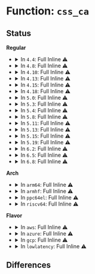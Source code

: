 # Function: <code>css_ca</code>

## Status
<b>Regular</b>
<ul>
<li>
<details>
<summary>In <code>4.4</code>: Full Inline ⚠️</summary>

**Collision:** Unique Static

**Inline:** Full

**Transformation:** False

**Instances:**

```
In kernel/sched/cpuacct.c (ffffffff810c99e2)
Location: kernel/sched/cpuacct.c:36
Inline: True
Inline callers:
  - kernel/sched/cpuacct.c:cpuacct_charge
```
</details>
</li>
<li>
<details>
<summary>In <code>4.8</code>: Full Inline ⚠️</summary>

**Collision:** Unique Static

**Inline:** Full

**Transformation:** False

**Instances:**

```
In kernel/sched/cpuacct.c (ffffffff810ce26d)
Location: kernel/sched/cpuacct.c:45
Inline: True
Inline callers:
  - kernel/sched/cpuacct.c:cpuacct_charge
  - kernel/sched/cpuacct.c:cpuacct_charge
```
</details>
</li>
<li>
<details>
<summary>In <code>4.10</code>: Full Inline ⚠️</summary>

**Collision:** Unique Static

**Inline:** Full

**Transformation:** False

**Instances:**

```
In kernel/sched/cpuacct.c (ffffffff810d428d)
Location: kernel/sched/cpuacct.c:45
Inline: True
Inline callers:
  - kernel/sched/cpuacct.c:cpuacct_charge
  - kernel/sched/cpuacct.c:cpuacct_charge
```
</details>
</li>
<li>
<details>
<summary>In <code>4.13</code>: Full Inline ⚠️</summary>

**Collision:** Unique Static

**Inline:** Full

**Transformation:** False

**Instances:**

```
In kernel/sched/cpuacct.c (ffffffff810d3421)
Location: kernel/sched/cpuacct.c:45
Inline: True
Inline callers:
  - kernel/sched/cpuacct.c:cpuacct_charge
  - kernel/sched/cpuacct.c:cpuacct_charge
```
</details>
</li>
<li>
<details>
<summary>In <code>4.15</code>: Full Inline ⚠️</summary>

**Collision:** Unique Static

**Inline:** Full

**Transformation:** False

**Instances:**

```
In kernel/sched/cpuacct.c (ffffffff810dafed)
Location: kernel/sched/cpuacct.c:46
Inline: True
Inline callers:
  - kernel/sched/cpuacct.c:cpuacct_charge
  - kernel/sched/cpuacct.c:cpuacct_charge
```
</details>
</li>
<li>
<details>
<summary>In <code>4.18</code>: Full Inline ⚠️</summary>

**Collision:** Unique Static

**Inline:** Full

**Transformation:** False

**Instances:**

```
In kernel/sched/cpuacct.c (ffffffff810e31c0)
Location: kernel/sched/cpuacct.c:35
Inline: True
Inline callers:
  - kernel/sched/cpuacct.c:cpuacct_account_field
  - kernel/sched/cpuacct.c:cpuacct_account_field
  - kernel/sched/cpuacct.c:cpuacct_charge
  - kernel/sched/cpuacct.c:cpuacct_charge
  - kernel/sched/cpuacct.c:cpuacct_stats_show
  - kernel/sched/cpuacct.c:cpuacct_all_seq_show
  - kernel/sched/cpuacct.c:__cpuacct_percpu_seq_show
  - kernel/sched/cpuacct.c:cpuusage_write
  - kernel/sched/cpuacct.c:__cpuusage_read
  - kernel/sched/cpuacct.c:cpuacct_css_free
```
</details>
</li>
<li>
<details>
<summary>In <code>5.0</code>: Full Inline ⚠️</summary>

**Collision:** Unique Static

**Inline:** Full

**Transformation:** False

**Instances:**

```
In kernel/sched/cpuacct.c (ffffffff810ed8f0)
Location: kernel/sched/cpuacct.c:35
Inline: True
Inline callers:
  - kernel/sched/cpuacct.c:cpuacct_account_field
  - kernel/sched/cpuacct.c:cpuacct_account_field
  - kernel/sched/cpuacct.c:cpuacct_charge
  - kernel/sched/cpuacct.c:cpuacct_charge
  - kernel/sched/cpuacct.c:cpuacct_stats_show
  - kernel/sched/cpuacct.c:cpuacct_all_seq_show
  - kernel/sched/cpuacct.c:__cpuacct_percpu_seq_show
  - kernel/sched/cpuacct.c:cpuusage_write
  - kernel/sched/cpuacct.c:__cpuusage_read
  - kernel/sched/cpuacct.c:cpuacct_css_free
```
</details>
</li>
<li>
<details>
<summary>In <code>5.3</code>: Full Inline ⚠️</summary>

**Collision:** Unique Static

**Inline:** Full

**Transformation:** False

**Instances:**

```
In kernel/sched/cpuacct.c (ffffffff810f4670)
Location: kernel/sched/cpuacct.c:35
Inline: True
Inline callers:
  - kernel/sched/cpuacct.c:cpuacct_account_field
  - kernel/sched/cpuacct.c:cpuacct_account_field
  - kernel/sched/cpuacct.c:cpuacct_charge
  - kernel/sched/cpuacct.c:cpuacct_charge
  - kernel/sched/cpuacct.c:cpuacct_stats_show
  - kernel/sched/cpuacct.c:cpuacct_all_seq_show
  - kernel/sched/cpuacct.c:__cpuacct_percpu_seq_show
  - kernel/sched/cpuacct.c:cpuusage_write
  - kernel/sched/cpuacct.c:__cpuusage_read
  - kernel/sched/cpuacct.c:cpuacct_css_free
```
</details>
</li>
<li>
<details>
<summary>In <code>5.4</code>: Full Inline ⚠️</summary>

**Collision:** Unique Static

**Inline:** Full

**Transformation:** False

**Instances:**

```
In kernel/sched/cpuacct.c (ffffffff81100304)
Location: kernel/sched/cpuacct.c:35
Inline: True
Inline callers:
  - kernel/sched/cpuacct.c:cpuacct_account_field
  - kernel/sched/cpuacct.c:cpuacct_account_field
  - kernel/sched/cpuacct.c:cpuacct_charge
  - kernel/sched/cpuacct.c:cpuacct_charge
  - kernel/sched/cpuacct.c:cpuacct_stats_show
  - kernel/sched/cpuacct.c:cpuacct_all_seq_show
  - kernel/sched/cpuacct.c:__cpuacct_percpu_seq_show
  - kernel/sched/cpuacct.c:cpuusage_write
  - kernel/sched/cpuacct.c:__cpuusage_read
  - kernel/sched/cpuacct.c:cpuacct_css_free
```
</details>
</li>
<li>
<details>
<summary>In <code>5.8</code>: Full Inline ⚠️</summary>

**Collision:** Unique Static

**Inline:** Full

**Transformation:** False

**Instances:**

```
In kernel/sched/cpuacct.c (ffffffff8110a9a4)
Location: kernel/sched/cpuacct.c:36
Inline: True
Inline callers:
  - kernel/sched/cpuacct.c:cpuacct_account_field
  - kernel/sched/cpuacct.c:cpuacct_account_field
  - kernel/sched/cpuacct.c:cpuacct_charge
  - kernel/sched/cpuacct.c:cpuacct_charge
  - kernel/sched/cpuacct.c:cpuacct_stats_show
  - kernel/sched/cpuacct.c:cpuacct_all_seq_show
  - kernel/sched/cpuacct.c:__cpuacct_percpu_seq_show
  - kernel/sched/cpuacct.c:cpuusage_write
  - kernel/sched/cpuacct.c:__cpuusage_read
  - kernel/sched/cpuacct.c:cpuacct_css_free
```
</details>
</li>
<li>
<details>
<summary>In <code>5.11</code>: Full Inline ⚠️</summary>

**Collision:** Unique Static

**Inline:** Full

**Transformation:** False

**Instances:**

```
In kernel/sched/cpuacct.c (ffffffff811078b4)
Location: kernel/sched/cpuacct.c:36
Inline: True
Inline callers:
  - kernel/sched/cpuacct.c:cpuacct_account_field
  - kernel/sched/cpuacct.c:cpuacct_account_field
  - kernel/sched/cpuacct.c:cpuacct_charge
  - kernel/sched/cpuacct.c:cpuacct_charge
  - kernel/sched/cpuacct.c:cpuacct_stats_show
  - kernel/sched/cpuacct.c:cpuacct_all_seq_show
  - kernel/sched/cpuacct.c:__cpuacct_percpu_seq_show
  - kernel/sched/cpuacct.c:cpuusage_write
  - kernel/sched/cpuacct.c:__cpuusage_read
  - kernel/sched/cpuacct.c:cpuacct_css_free
```
</details>
</li>
<li>
<details>
<summary>In <code>5.13</code>: Full Inline ⚠️</summary>

**Collision:** Unique Static

**Inline:** Full

**Transformation:** False

**Instances:**

```
In kernel/sched/cpuacct.c (ffffffff81109984)
Location: kernel/sched/cpuacct.c:36
Inline: True
Inline callers:
  - kernel/sched/cpuacct.c:cpuacct_account_field
  - kernel/sched/cpuacct.c:cpuacct_account_field
  - kernel/sched/cpuacct.c:cpuacct_charge
  - kernel/sched/cpuacct.c:cpuacct_charge
  - kernel/sched/cpuacct.c:cpuacct_stats_show
  - kernel/sched/cpuacct.c:cpuacct_all_seq_show
  - kernel/sched/cpuacct.c:__cpuacct_percpu_seq_show
  - kernel/sched/cpuacct.c:cpuusage_write
  - kernel/sched/cpuacct.c:__cpuusage_read
  - kernel/sched/cpuacct.c:cpuacct_css_free
```
</details>
</li>
<li>
<details>
<summary>In <code>5.15</code>: Full Inline ⚠️</summary>

**Collision:** Unique Static

**Inline:** Full

**Transformation:** False

**Instances:**

```
In kernel/sched/cpuacct.c (ffffffff81127e24)
Location: kernel/sched/cpuacct.c:32
Inline: True
Inline callers:
  - kernel/sched/cpuacct.c:cpuacct_account_field
  - kernel/sched/cpuacct.c:cpuacct_account_field
  - kernel/sched/cpuacct.c:cpuacct_charge
  - kernel/sched/cpuacct.c:cpuacct_charge
  - kernel/sched/cpuacct.c:cpuacct_stats_show
  - kernel/sched/cpuacct.c:cpuacct_all_seq_show
  - kernel/sched/cpuacct.c:__cpuacct_percpu_seq_show
  - kernel/sched/cpuacct.c:cpuusage_write
  - kernel/sched/cpuacct.c:cpuusage_read
  - kernel/sched/cpuacct.c:cpuusage_sys_read
  - kernel/sched/cpuacct.c:cpuusage_user_read
  - kernel/sched/cpuacct.c:cpuacct_css_free
```
</details>
</li>
<li>
<details>
<summary>In <code>5.19</code>: Full Inline ⚠️</summary>

**Collision:** Unique Static

**Inline:** Full

**Transformation:** False

**Instances:**

```
In kernel/sched/build_utility.c (0)
Location: kernel/sched/cpuacct.c:31
Inline: True
```
</details>
</li>
<li>
<details>
<summary>In <code>6.2</code>: Full Inline ⚠️</summary>

**Collision:** Unique Static

**Inline:** Full

**Transformation:** False

**Instances:**

```
In kernel/sched/build_utility.c (0)
Location: kernel/sched/cpuacct.c:31
Inline: True
```
</details>
</li>
<li>
<details>
<summary>In <code>6.5</code>: Full Inline ⚠️</summary>

**Collision:** Unique Static

**Inline:** Full

**Transformation:** False

**Instances:**

```
In kernel/sched/build_utility.c (0)
Location: kernel/sched/cpuacct.c:31
Inline: True
```
</details>
</li>
<li>
<details>
<summary>In <code>6.8</code>: Full Inline ⚠️</summary>

**Collision:** Unique Static

**Inline:** Full

**Transformation:** False

**Instances:**

```
In kernel/sched/build_utility.c (0)
Location: kernel/sched/cpuacct.c:31
Inline: True
```
</details>
</li>
</ul>
<b>Arch</b>
<ul>
<li>
<details>
<summary>In <code>arm64</code>: Full Inline ⚠️</summary>

**Collision:** Unique Static

**Inline:** Full

**Transformation:** False

**Instances:**

```
In kernel/sched/cpuacct.c (ffff80001016498c)
Location: kernel/sched/cpuacct.c:35
Inline: True
Inline callers:
  - kernel/sched/cpuacct.c:cpuacct_account_field
  - kernel/sched/cpuacct.c:cpuacct_account_field
  - kernel/sched/cpuacct.c:cpuacct_charge
  - kernel/sched/cpuacct.c:cpuacct_charge
  - kernel/sched/cpuacct.c:cpuacct_stats_show
  - kernel/sched/cpuacct.c:cpuacct_all_seq_show
  - kernel/sched/cpuacct.c:__cpuacct_percpu_seq_show
  - kernel/sched/cpuacct.c:cpuusage_write
  - kernel/sched/cpuacct.c:__cpuusage_read
  - kernel/sched/cpuacct.c:cpuacct_css_free
```
</details>
</li>
<li>
<details>
<summary>In <code>armhf</code>: Full Inline ⚠️</summary>

**Collision:** Unique Static

**Inline:** Full

**Transformation:** False

**Instances:**

```
In kernel/sched/cpuacct.c (c03b0fc4)
Location: kernel/sched/cpuacct.c:35
Inline: True
Inline callers:
  - kernel/sched/cpuacct.c:cpuacct_account_field
  - kernel/sched/cpuacct.c:cpuacct_account_field
  - kernel/sched/cpuacct.c:cpuacct_charge
  - kernel/sched/cpuacct.c:cpuacct_charge
  - kernel/sched/cpuacct.c:cpuacct_stats_show
  - kernel/sched/cpuacct.c:cpuacct_all_seq_show
  - kernel/sched/cpuacct.c:__cpuacct_percpu_seq_show
  - kernel/sched/cpuacct.c:cpuusage_write
  - kernel/sched/cpuacct.c:__cpuusage_read
  - kernel/sched/cpuacct.c:cpuacct_css_free
```
</details>
</li>
<li>
<details>
<summary>In <code>ppc64el</code>: Full Inline ⚠️</summary>

**Collision:** Unique Static

**Inline:** Full

**Transformation:** False

**Instances:**

```
In kernel/sched/cpuacct.c (c0000000001bb8d0)
Location: kernel/sched/cpuacct.c:35
Inline: True
Inline callers:
  - kernel/sched/cpuacct.c:cpuacct_account_field
  - kernel/sched/cpuacct.c:cpuacct_account_field
  - kernel/sched/cpuacct.c:cpuacct_charge
  - kernel/sched/cpuacct.c:cpuacct_charge
  - kernel/sched/cpuacct.c:cpuacct_stats_show
  - kernel/sched/cpuacct.c:cpuacct_all_seq_show
  - kernel/sched/cpuacct.c:__cpuacct_percpu_seq_show
  - kernel/sched/cpuacct.c:cpuusage_write
  - kernel/sched/cpuacct.c:__cpuusage_read
  - kernel/sched/cpuacct.c:cpuacct_css_free
```
</details>
</li>
<li>
<details>
<summary>In <code>riscv64</code>: Full Inline ⚠️</summary>

**Collision:** Unique Static

**Inline:** Full

**Transformation:** False

**Instances:**

```
In kernel/sched/cpuacct.c (ffffffe00010818c)
Location: kernel/sched/cpuacct.c:35
Inline: True
Inline callers:
  - kernel/sched/cpuacct.c:cpuacct_charge
  - kernel/sched/cpuacct.c:cpuacct_charge
```
</details>
</li>
</ul>
<b>Flavor</b>
<ul>
<li>
<details>
<summary>In <code>aws</code>: Full Inline ⚠️</summary>

**Collision:** Unique Static

**Inline:** Full

**Transformation:** False

**Instances:**

```
In kernel/sched/cpuacct.c (ffffffff810f9614)
Location: kernel/sched/cpuacct.c:35
Inline: True
Inline callers:
  - kernel/sched/cpuacct.c:cpuacct_account_field
  - kernel/sched/cpuacct.c:cpuacct_account_field
  - kernel/sched/cpuacct.c:cpuacct_charge
  - kernel/sched/cpuacct.c:cpuacct_charge
  - kernel/sched/cpuacct.c:cpuacct_stats_show
  - kernel/sched/cpuacct.c:cpuacct_all_seq_show
  - kernel/sched/cpuacct.c:__cpuacct_percpu_seq_show
  - kernel/sched/cpuacct.c:cpuusage_write
  - kernel/sched/cpuacct.c:__cpuusage_read
  - kernel/sched/cpuacct.c:cpuacct_css_free
```
</details>
</li>
<li>
<details>
<summary>In <code>azure</code>: Full Inline ⚠️</summary>

**Collision:** Unique Static

**Inline:** Full

**Transformation:** False

**Instances:**

```
In kernel/sched/cpuacct.c (ffffffff810e97f4)
Location: kernel/sched/cpuacct.c:35
Inline: True
Inline callers:
  - kernel/sched/cpuacct.c:cpuacct_account_field
  - kernel/sched/cpuacct.c:cpuacct_account_field
  - kernel/sched/cpuacct.c:cpuacct_charge
  - kernel/sched/cpuacct.c:cpuacct_charge
  - kernel/sched/cpuacct.c:cpuacct_stats_show
  - kernel/sched/cpuacct.c:cpuacct_all_seq_show
  - kernel/sched/cpuacct.c:__cpuacct_percpu_seq_show
  - kernel/sched/cpuacct.c:cpuusage_write
  - kernel/sched/cpuacct.c:__cpuusage_read
  - kernel/sched/cpuacct.c:cpuacct_css_free
```
</details>
</li>
<li>
<details>
<summary>In <code>gcp</code>: Full Inline ⚠️</summary>

**Collision:** Unique Static

**Inline:** Full

**Transformation:** False

**Instances:**

```
In kernel/sched/cpuacct.c (ffffffff810f6834)
Location: kernel/sched/cpuacct.c:35
Inline: True
Inline callers:
  - kernel/sched/cpuacct.c:cpuacct_account_field
  - kernel/sched/cpuacct.c:cpuacct_account_field
  - kernel/sched/cpuacct.c:cpuacct_charge
  - kernel/sched/cpuacct.c:cpuacct_charge
  - kernel/sched/cpuacct.c:cpuacct_stats_show
  - kernel/sched/cpuacct.c:cpuacct_all_seq_show
  - kernel/sched/cpuacct.c:__cpuacct_percpu_seq_show
  - kernel/sched/cpuacct.c:cpuusage_write
  - kernel/sched/cpuacct.c:__cpuusage_read
  - kernel/sched/cpuacct.c:cpuacct_css_free
```
</details>
</li>
<li>
<details>
<summary>In <code>lowlatency</code>: Full Inline ⚠️</summary>

**Collision:** Unique Static

**Inline:** Full

**Transformation:** False

**Instances:**

```
In kernel/sched/cpuacct.c (ffffffff81101886)
Location: kernel/sched/cpuacct.c:35
Inline: True
Inline callers:
  - kernel/sched/cpuacct.c:cpuacct_account_field
  - kernel/sched/cpuacct.c:cpuacct_account_field
  - kernel/sched/cpuacct.c:cpuacct_charge
  - kernel/sched/cpuacct.c:cpuacct_charge
  - kernel/sched/cpuacct.c:cpuacct_stats_show
  - kernel/sched/cpuacct.c:cpuacct_all_seq_show
  - kernel/sched/cpuacct.c:__cpuacct_percpu_seq_show
  - kernel/sched/cpuacct.c:cpuusage_write
  - kernel/sched/cpuacct.c:__cpuusage_read
  - kernel/sched/cpuacct.c:cpuacct_css_free
```
</details>
</li>
</ul>

## Differences

